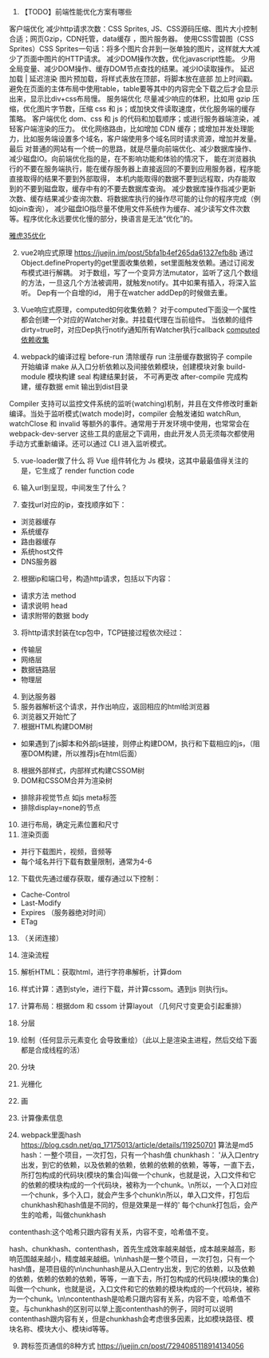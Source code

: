 1. 【TODO】前端性能优化方案有哪些

客户端优化
减少http请求次数：CSS Sprites, JS、CSS源码压缩、图片大小控制合适；网页Gzip，CDN托管，data缓存 ，图片服务器。
使用CSS雪碧图（CSS Sprites）CSS Sprites一句话：将多个图片合并到一张单独的图片，这样就大大减少了页面中图片的HTTP请求。
减少DOM操作次数，优化javascript性能。
少用全局变量、减少DOM操作、缓存DOM节点查找的结果。减少IO读取操作。
延迟加载 | 延迟渲染
图片预加载，将样式表放在顶部，将脚本放在底部 加上时间戳。
避免在页面的主体布局中使用table，table要等其中的内容完全下载之后才会显示出来，显示比div+css布局慢。
服务端优化
尽量减少响应的体积，比如用 gzip 压缩，优化图片字节数，压缩 css 和 js；或加快文件读取速度，优化服务端的缓存策略。
客户端优化 dom、css 和 js 的代码和加载顺序；或进行服务器端渲染，减轻客户端渲染的压力。
优化网络路由，比如增加 CDN 缓存；或增加并发处理能力，比如服务端设置多个域名，客户端使用多个域名同时请求资源，增加并发量。
最后
对普通的网站有一个统一的思路，就是尽量向前端优化、减少数据库操作、减少磁盘IO。向前端优化指的是，在不影响功能和体验的情况下，
能在浏览器执行的不要在服务端执行，能在缓存服务器上直接返回的不要到应用服务器，程序能直接取得的结果不要到外部取得，
本机内能取得的数据不要到远程取，内存能取到的不要到磁盘取，缓存中有的不要去数据库查询。
减少数据库操作指减少更新次数、缓存结果减少查询次数、将数据库执行的操作尽可能的让你的程序完成（例如join查询），
减少磁盘IO指尽量不使用文件系统作为缓存、减少读写文件次数等。程序优化永远要优化慢的部分，换语言是无法“优化”的。

[雅虎35优化](https://github.com/yingnian/Yahoo-35)

2. vue2响应式原理
https://juejin.im/post/5bfa1b4ef265da61327efb8b
通过Object.defineProperty的get里面收集依赖，set里面触发依赖。通过订阅发布模式进行解耦。
对于数组，写了一个变异方法mutator，监听了这几个数组的方法，一旦这几个方法被调用，就触发notify。其中如果有插入，将深入监听。
Dep有一个自增的id， 用于在watcher addDep的时候做去重。

3. Vue响应式原理，computed如何收集依赖？
对于computed下面没一个属性都会创建一个对应的Watcher对象。并挂载代理在当前组件。
当依赖的组件dirty=true时，对应Dep执行notify通知所有Watcher执行callback
[computed依赖收集](https://zheyaoa.github.io/2019/09/07/computed/)

4. webpack的编译过程
before-run 清除缓存
run 注册缓存数据钩子
compile 开始编译
make 从入口分析依赖以及间接依赖模块，创建模块对象
build-module 模块构建
seal 构建结果封装， 不可再更改
after-compile 完成构建，缓存数据
emit 输出到dist目录


Compiler 支持可以监控文件系统的监听(watching)机制，并且在文件修改时重新编译。当处于监听模式(watch mode)时，compiler 会触发诸如 watchRun, watchClose 和 invalid 等额外的事件。通常用于开发环境中使用，也常常会在 webpack-dev-server 这些工具的底层之下调用，由此开发人员无须每次都使用手动方式重新编译。还可以通过 CLI 进入监听模式。

5. vue-loader做了什么
将 Vue 组件转化为 Js 模块，这其中最最值得关注的是，它生成了 render function code

6. 输入url到呈现，中间发生了什么？
1. 查找url对应的ip，查找顺序如下：
- 浏览器缓存
- 系统缓存
- 路由器缓存
- 系统host文件
- DNS服务器
2. 根据ip和端口号，构造http请求，包括以下内容：
- 请求方法 method
- 请求说明 head
- 请求附带的数据 body
3. 将http请求封装在tcp包中，TCP链接过程依次经过：
- 传输层
- 网络层
- 数据链路层
- 物理层
4. 到达服务器
5. 服务器解析这个请求，并作出响应，返回相应的html给浏览器
6. 浏览器又开始忙了
7. 根据HTML构建DOM树
- 如果遇到了js脚本和外部js链接，则停止构建DOM，执行和下载相应的js，（阻塞DOM构建，所以推荐js在html后面）
8. 根据外部样式，内部样式构建CSSOM树
9. DOM和CSSOM合并为渲染树
- 排除非视觉节点 如js meta标签
- 排除display=none的节点
10. 进行布局，确定元素位置和尺寸
11. 渲染页面
- 并行下载图片，视频，音频等
- 每个域名并行下载有数量限制，通常为4-6
12. 下载优先通过缓存获取，缓存通过以下控制：
- Cache-Control
- Last-Modify
- Expires （服务器绝对时间）
- ETag
13. （关闭连接）


7. 渲染流程
1. 解析HTML：获取html，进行字符串解析，计算dom
2. 样式计算：遇到style，进行下载，并计算cssom。遇到js 则执行js。 
3. 计算布局：根据dom 和 cssom 计算layout  （几何尺寸变更会引起重排）
4. 分层
5. 绘制（任何显示元素变化 会导致重绘）（此以上是渲染主进程，然后交给下面都是合成线程的活）
6. 分块
7. 光栅化
8. 画
9. 计算像素信息


8. webpack里面hash
https://blog.csdn.net/qq_17175013/article/details/119250701
算法是md5
hash：一整个项目，一次打包，只有一个hash值
chunkhash： '从入口entry出发，到它的依赖，以及依赖的依赖，依赖的依赖的依赖，等等，一直下去，所打包构成的代码块(模块的集合)叫做一个chunk，也就是说，入口文件和它的依赖的模块构成的一个代码块，被称为一个chunk。\n所以，一个入口对应一个chunk，多个入口，就会产生多个chunk\n所以，单入口文件，打包后chunkhash和hash值是不同的，但是效果是一样的'
每个chunk打包后，会产生的哈希，叫做chunkhash

contenthash:这个哈希只跟内容有关系，内容不变，哈希值不变。

hash、chunkhash、contenthash，首先生成效率越来越低，成本越来越高，影响范围越来越小，精度越来越细。\n\nhash是一整个项目，一次打包，只有一个hash值，是项目级的\n\nchunhash是从入口entry出发，到它的依赖，以及依赖的依赖，依赖的依赖的依赖，等等，一直下去，所打包构成的代码块(模块的集合)叫做一个chunk，也就是说，入口文件和它的依赖的模块构成的一个代码块，被称为一个chunk。\n\ncontenthash是哈希只跟内容有关系，内容不变，哈希值不变。与chunkhash的区别可以举上面contenthash的例子，同时可以说明contenthash跟内容有关，但是chunkhash会考虑很多因素，比如模块路径、模块名称、模块大小、模块id等等。


9. 跨标签页通信的8种方式
https://juejin.cn/post/7294085118914134056